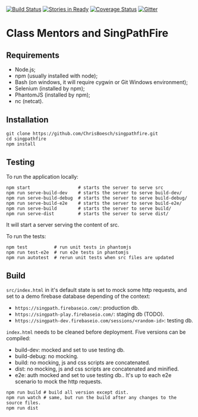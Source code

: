 [![Build Status](https://travis-ci.org/ChrisBoesch/singpathfire.svg)](https://travis-ci.org/ChrisBoesch/singpathfire)
[![Stories in Ready](https://badge.waffle.io/chrisboesch/singpathfire.png?label=ready&title=Ready)](https://waffle.io/chrisboesch/singpathfire)
[![Coverage Status](https://coveralls.io/repos/ChrisBoesch/singpathfire/badge.svg)](https://coveralls.io/r/ChrisBoesch/singpathfire)
[![Gitter](https://badges.gitter.im/Join%20Chat.svg)](https://gitter.im/ChrisBoesch/singpathfire?utm_source=badge&utm_medium=badge&utm_campaign=pr-badge)

# Class Mentors and SingPathFire

## Requirements

- Node.js;
- npm (usually installed with node);
- Bash (on windows, it will require cygwin or Git Windows environment);
- Selenium (installed by npm);
- PhantomJS (installed by npm);
- nc (netcat).


## Installation

```
git clone https://github.com/ChrisBoesch/singpathfire.git
cd singpathfire
npm install
```

## Testing

To run the application locally:
```
npm start                  # starts the server to serve src
npm run serve-build-dev    # starts the server to serve build-dev/
npm run serve-build-debug  # starts the server to serve build-debug/
npm run serve-build-e2e    # starts the server to serve build-e2e/
npm run serve-build        # starts the server to serve build/
npm run serve-dist         # starts the server to serve dist/
```
It will start a server serving the content of src.

To run the tests:
```
npm test          # run unit tests in phantomjs
npm run test-e2e  # run e2e tests in phantomjs
npm run autotest  # rerun unit tests when src files are updated
```

## Build

`src/index.html` in it's default state is set to mock some http requests,
and set to a demo firebase database depending of the context:

- `https://singpath.firebaseio.com/`: production db.
- `https://singpath-play.firebaseio.com/`: staging db (TODO).
- `https://singpath-dev.firebaseio.com/sessions/<random-id>`: testing db.


`index.html` needs to be cleaned before deployment. Five versions can be compiled:

- build-dev: mocked and set to use testing db.
- build-debug: no mocking.
- build: no mocking, js and css scripts are concatenated.
- dist: no mocking, js and css scripts are concatenated and minified.
- e2e: auth mocked and set to use testing db.. It's up to each e2e scenario to 
  mock the http requests. 

```
npm run build # build all version except dist.
npm run watch # same, but run the build after any changes to the source files.
npm run dist
```
